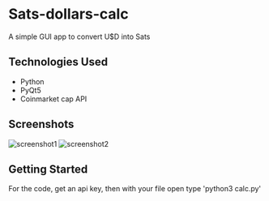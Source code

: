 # Sats-dollars-calc

A simple GUI app to convert U$D into Sats

## Technologies Used
- Python
- PyQt5
- Coinmarket cap API

## Screenshots
![screenshot1](https://user-images.githubusercontent.com/81238878/147490462-fc132dc2-ddca-4d93-a3e4-3f9f0160a4f2.png)
![screenshot2](https://user-images.githubusercontent.com/81238878/147490009-0f13effe-2152-4d09-be66-ae7f3e358e8a.png)

## Getting Started
For the code, get an api key, then with your file open type 'python3 calc.py'

